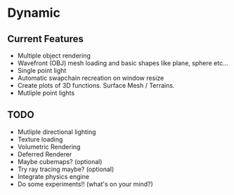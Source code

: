 # Dynamic

## Current Features
- Multiple object rendering
- Wavefront (OBJ) mesh loading and basic shapes like plane, sphere etc...
- Single point light
- Automatic swapchain recreation on window resize
- Create plots of 3D functions. Surface Mesh / Terrains.
- Mutliple point lights

## TODO
- Mutliple directional lighting
- Texture loading
- Volumetric Rendering
- Deferred Renderer
- Maybe cubemaps? (optional)
- Try ray tracing maybe? (optional)
- Integrate physics engine
- Do some experiments!! (what's on your mind?)
